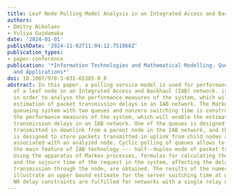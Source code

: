 ```yaml
---
title: Leaf Node Polling Model Analysis in an Integrated Access and Backhaul Network
authors:
- Dmitry Nikolaev
- Yuliya Gaidamaka
date: '2024-01-01'
publishDate: '2024-11-02T11:04:12.751868Z'
publication_types:
- paper-conference
publication: '*Information Technologies and Mathematical Modelling. Queueing Theory
  and Applications*'
doi: 10.1007/978-3-031-65385-8_8
abstract: In this paper, a polling service model is used for performance analysis
  of a leaf node in an Integrated Access and Backhaul (IAB) network. is constructed
  in order to analyse the performance measures of the system, which will enable the
  estimation of packet transmission delays in an IAB network. The Markovian polling
  queueing system with two queues and nonzero switching time is constructed to analyse
  the performance measures of the system, which will enable the estimation of packet
  transmission delays in an IAB network. One of the queues is designed to store packets
  transmitted in downlink from a parent node in the IAB network, and the second queue
  is designed to store packets transmitted in uplink from child nodes and user equipment
  associated with an analyzed node. Cyclic polling of queues allows to take into account
  the main feature of IAB technology --- half--duplex mode of packet transmission.
  Using the apparatus of Markov processes, formulas for calculating the waiting time
  and the sojourn time of the request in the system, affecting the delay of packet
  transmission through the node, are obtained. The results of the numerical analysis
  illustrate an upper bound estimate for the server switching time at which the 5G
  NR delay constraints are fulfilled for networks with a single relay node.
---
```

